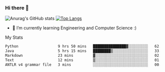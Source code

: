 ### Hi there 👋

![Anurag's GitHub stats](https://github-readme-stats.vercel.app/api?username=MatteoIorio11&show_icons=true&theme=dark) 
[![Top Langs](https://github-readme-stats.vercel.app/api/top-langs/?username=MatteoIorio11&theme=dark)](https://github.com/MatteoIorio11/github-readme-stats)

- 🌱 I’m currently learning Engineering and Computer Science :)

<!--
**MatteoIorio11/MatteoIorio11** is a ✨ _special_ ✨ repository because its `README.md` (this file) appears on your GitHub profile.

Here are some ideas to get you started:

- 🔭 I’m currently working on ...
- 🌱 I’m currently learning ...
- 👯 I’m looking to collaborate on ...
- 🤔 I’m looking for help with ...
- 💬 Ask me about ...
- 📫 How to reach me: ...
- 😄 Pronouns: ...
- ⚡ Fun fact: ...
-->
My Stats
<!--START_SECTION:waka-->

```txt
Python                  9 hrs 50 mins   ███████████████▓░░░░░░░░░   62.25 %
Java                    5 hrs 15 mins   ████████▒░░░░░░░░░░░░░░░░   33.27 %
Markdown                23 mins         ▓░░░░░░░░░░░░░░░░░░░░░░░░   02.49 %
Text                    12 mins         ▒░░░░░░░░░░░░░░░░░░░░░░░░   01.36 %
ANTLR v4 grammar file   3 mins          ░░░░░░░░░░░░░░░░░░░░░░░░░   00.33 %
```

<!--END_SECTION:waka-->
